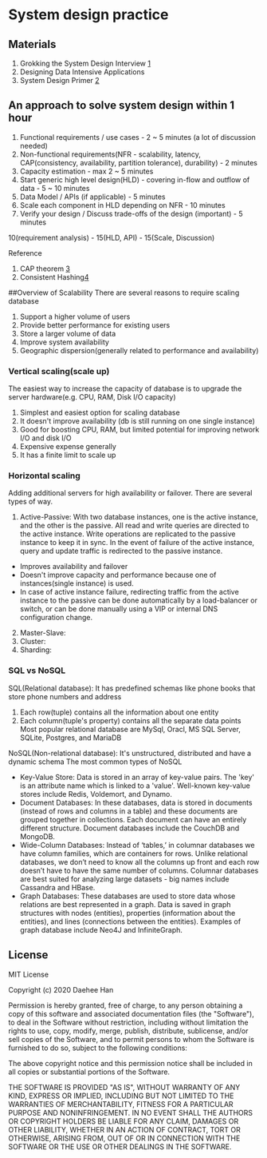 # System design practice


## Materials
1. Grokking the System Design Interview [1]
2. Designing Data Intensive Applications
3. System Design Primer [2] 

## An approach to solve system design within 1 hour
1. Functional requirements / use cases - 2 ~  5 minutes (a lot of discussion needed)
2. Non-functional requirements(NFR - scalability, latency, CAP(consistency, availability, partition tolerance), durability) - 2 minutes
3. Capacity estimation - max 2 ~ 5 minutes
4. Start generic high level design(HLD) - covering in-flow and outflow of data - 5 ~ 10 minutes
5. Data Model / APIs (if applicable) - 5 minutes
6. Scale each component in HLD depending on NFR - 10 minutes
7. Verify your design / Discuss trade-offs of the design (important) - 5 minutes

10(requirement analysis) - 15(HLD, API) - 15(Scale, Discussion)

Reference
1. CAP theorem [3]
2. Consistent Hashing[4] 

##Overview of Scalability
There are several reasons to require scaling database
1. Support a higher volume of users
2. Provide better performance for existing users
3. Store a larger volume of data
4. Improve system availability
5. Geographic dispersion(generally related to performance and availability)

### Vertical scaling(scale up)
The easiest way to increase the capacity of database is to upgrade the server hardware(e.g. CPU, RAM, Disk I/O capacity)
1. Simplest and easiest option for scaling database
2. It doesn't improve availability (db is still running on one single instance)
3. Good for boosting CPU, RAM, but limited potential for improving network I/O and disk I/O
4. Expensive expense generally
5. It has a finite limit to scale up

### Horizontal scaling
Adding additional servers for high availability or failover. There are several types of way.
1. Active-Passive: With two database instances, one is the active instance, and the other is the passive. All read and write queries are directed to the active instance.
Write operations are replicated to the passive instance to keep it in sync. In the event of failure of the active instance, query and update traffic is redirected to the passive instance.
- Improves availability and failover
- Doesn't improve capacity and performance because one of instances(single instance) is used.
- In case of active instance failure, redirecting traffic from the active instance to the passive can be done automatically by a load-balancer or switch, or can be done manually using a VIP or internal DNS configuration change.
2. Master-Slave: 
3. Cluster:
4. Sharding: 

### SQL vs NoSQL
SQL(Relational database): It has predefined schemas like phone books that store phone numbers and address
1. Each row(tuple) contains all the information about one entity
2. Each column(tuple's property) contains all the separate data points
Most popular relational database are MySql, Oracl, MS SQL Server, SQLite, Postgres, and MariaDB

NoSQL(Non-relational database): It's unstructured, distributed and have a dynamic schema 
The most common types of NoSQL
- Key-Value Store: Data is stored in an array of key-value pairs. The 'key' is an attribute name which is linked to a 'value'. Well-known key-value stores include Redis, Voldemort, and Dynamo.
- Document Databases: In these databases, data is stored in documents (instead of rows and columns in a table) and these documents are grouped together in collections. Each document can have an entirely different structure. Document databases include the CouchDB and MongoDB.
- Wide-Column Databases: Instead of ‘tables,’ in columnar databases we have column families, which are containers for rows. Unlike relational databases, we don’t need to know all the columns up front and each row doesn’t have to have the same number of columns. Columnar databases are best suited for analyzing large datasets - big names include Cassandra and HBase.
- Graph Databases: These databases are used to store data whose relations are best represented in a graph. Data is saved in graph structures with nodes (entities), properties (information about the entities), and lines (connections between the entities). Examples of graph database include Neo4J and InfiniteGraph. 


License
-------
MIT License

Copyright (c) 2020 Daehee Han

Permission is hereby granted, free of charge, to any person obtaining a copy
of this software and associated documentation files (the "Software"), to deal
in the Software without restriction, including without limitation the rights
to use, copy, modify, merge, publish, distribute, sublicense, and/or sell
copies of the Software, and to permit persons to whom the Software is
furnished to do so, subject to the following conditions:

The above copyright notice and this permission notice shall be included in all
copies or substantial portions of the Software.

THE SOFTWARE IS PROVIDED "AS IS", WITHOUT WARRANTY OF ANY KIND, EXPRESS OR
IMPLIED, INCLUDING BUT NOT LIMITED TO THE WARRANTIES OF MERCHANTABILITY,
FITNESS FOR A PARTICULAR PURPOSE AND NONINFRINGEMENT. IN NO EVENT SHALL THE
AUTHORS OR COPYRIGHT HOLDERS BE LIABLE FOR ANY CLAIM, DAMAGES OR OTHER
LIABILITY, WHETHER IN AN ACTION OF CONTRACT, TORT OR OTHERWISE, ARISING FROM,
OUT OF OR IN CONNECTION WITH THE SOFTWARE OR THE USE OR OTHER DEALINGS IN THE
SOFTWARE.

[1]: https://www.educative.io/courses/grokking-the-system-design-interview
[2]: https://github.com/donnemartin/system-design-primer
[3]: https://medium.com/system-design-blog/cap-theorem-1455ce5fc0a0
[4]: https://medium.com/system-design-blog/consistent-hashing-b9134c8a9062